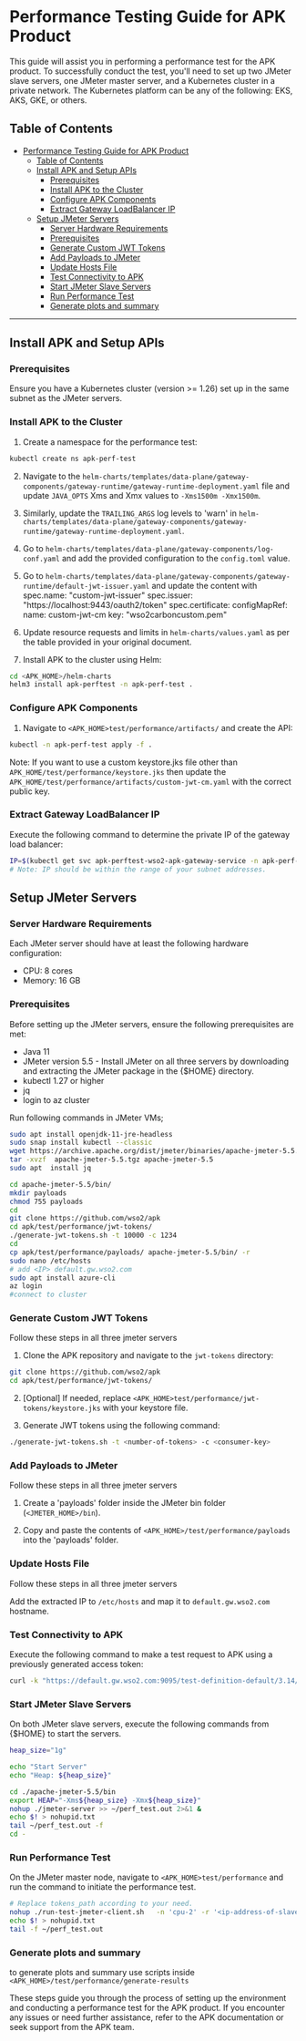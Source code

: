 # Performance Testing Guide for APK Product

This guide will assist you in performing a performance test for the APK product. To successfully conduct the test, you'll need to set up two JMeter slave servers, one JMeter master server, and a Kubernetes cluster in a private network. The Kubernetes platform can be any of the following: EKS, AKS, GKE, or others.

## Table of Contents

- [Performance Testing Guide for APK Product](#performance-testing-guide-for-apk-product)
  - [Table of Contents](#table-of-contents)
  - [Install APK and Setup APIs](#install-apk-and-setup-apis)
    - [Prerequisites](#prerequisites)
    - [Install APK to the Cluster](#install-apk-to-the-cluster)
    - [Configure APK Components](#configure-apk-components)
    - [Extract Gateway LoadBalancer IP](#extract-gateway-loadbalancer-ip)
  - [Setup JMeter Servers](#setup-jmeter-servers)
    - [Server Hardware Requirements](#server-hardware-requirements)
    - [Prerequisites](#prerequisites-1)
    - [Generate Custom JWT Tokens](#generate-custom-jwt-tokens)
    - [Add Payloads to JMeter](#add-payloads-to-jmeter)
    - [Update Hosts File](#update-hosts-file)
    - [Test Connectivity to APK](#test-connectivity-to-apk)
    - [Start JMeter Slave Servers](#start-jmeter-slave-servers)
    - [Run Performance Test](#run-performance-test)
    - [Generate plots and summary](#generate-plots-and-summary)

---

## Install APK and Setup APIs

### Prerequisites

Ensure you have a Kubernetes cluster (version >= 1.26) set up in the same subnet as the JMeter servers.

### Install APK to the Cluster

1. Create a namespace for the performance test:

```bash
kubectl create ns apk-perf-test
```

2. Navigate to the `helm-charts/templates/data-plane/gateway-components/gateway-runtime/gateway-runtime-deployment.yaml` file and update `JAVA_OPTS` Xms and Xmx values to `-Xms1500m -Xmx1500m`.

3. Similarly, update the `TRAILING_ARGS` log levels to 'warn' in `helm-charts/templates/data-plane/gateway-components/gateway-runtime/gateway-runtime-deployment.yaml`.

4. Go to `helm-charts/templates/data-plane/gateway-components/log-conf.yaml` and add the provided configuration to the `config.toml` value.
5. Go to `helm-charts/templates/data-plane/gateway-components/gateway-runtime/default-jwt-issuer.yaml` and update the content with 
    spec.name: "custom-jwt-issuer"
    spec.issuer: "https://localhost:9443/oauth2/token"
    spec.certificate:
      configMapRef:
        name: custom-jwt-cm
        key: "wso2carboncustom.pem"
  

6. Update resource requests and limits in `helm-charts/values.yaml` as per the table provided in your original document.

7. Install APK to the cluster using Helm:

```bash
cd <APK_HOME>/helm-charts
helm3 install apk-perftest -n apk-perf-test .
```

### Configure APK Components

1. Navigate to `<APK_HOME>test/performance/artifacts/` and create the API:

```bash
kubectl -n apk-perf-test apply -f .
```
Note: If you want to use a custom keystore.jks file other than `APK_HOME/test/performance/keystore.jks` then update the `APK_HOME/test/performance/artifacts/custom-jwt-cm.yaml` with the correct public key.

### Extract Gateway LoadBalancer IP

Execute the following command to determine the private IP of the gateway load balancer:

```bash
IP=$(kubectl get svc apk-perftest-wso2-apk-gateway-service -n apk-perf-test --output jsonpath='{.status.loadBalancer.ingress[0].ip}')
# Note: IP should be within the range of your subnet addresses.
```

## Setup JMeter Servers

### Server Hardware Requirements

Each JMeter server should have at least the following hardware configuration:

- CPU: 8 cores
- Memory: 16 GB

### Prerequisites

Before setting up the JMeter servers, ensure the following prerequisites are met:

- Java 11
- JMeter version 5.5 - Install JMeter on all three servers by downloading and extracting the JMeter package in the {$HOME} directory.
- kubectl 1.27 or higher
- jq
- login to az cluster

Run following commands in JMeter VMs;

```bash
sudo apt install openjdk-11-jre-headless
sudo snap install kubectl --classic
wget https://archive.apache.org/dist/jmeter/binaries/apache-jmeter-5.5.tgz
tar -xvzf  apache-jmeter-5.5.tgz apache-jmeter-5.5
sudo apt  install jq

cd apache-jmeter-5.5/bin/
mkdir payloads
chmod 755 payloads
cd 
git clone https://github.com/wso2/apk
cd apk/test/performance/jwt-tokens/
./generate-jwt-tokens.sh -t 10000 -c 1234 
cd 
cp apk/test/performance/payloads/ apache-jmeter-5.5/bin/ -r
sudo nano /etc/hosts
# add <IP> default.gw.wso2.com 
sudo apt install azure-cli
az login
#connect to cluster
```


### Generate Custom JWT Tokens

Follow these steps in all three jmeter servers

1. Clone the APK repository and navigate to the `jwt-tokens` directory:

```bash
git clone https://github.com/wso2/apk
cd apk/test/performance/jwt-tokens/
```

2. [Optional] If needed, replace `<APK_HOME>test/performance/jwt-tokens/keystore.jks` with your keystore file.

3. Generate JWT tokens using the following command:

```bash
./generate-jwt-tokens.sh -t <number-of-tokens> -c <consumer-key>
```

### Add Payloads to JMeter

Follow these steps in all three jmeter servers

1. Create a 'payloads' folder inside the JMeter bin folder (`<JMETER_HOME>/bin`).

2. Copy and paste the contents of `<APK_HOME>/test/performance/payloads` into the 'payloads' folder.

### Update Hosts File

Follow these steps in all three jmeter servers

Add the extracted IP to `/etc/hosts` and map it to `default.gw.wso2.com` hostname.

### Test Connectivity to APK

Execute the following command to make a test request to APK using a previously generated access token:

```bash
curl -k "https://default.gw.wso2.com:9095/test-definition-default/3.14/employee" --header "Authorization: bearer $access_token" -d "{"sds":"dsdsd"}" -X POST
```

### Start JMeter Slave Servers

On both JMeter slave servers, execute the following commands from {$HOME} to start the servers.

```sh
heap_size="1g"

echo "Start Server"
echo "Heap: ${heap_size}"

cd ./apache-jmeter-5.5/bin
export HEAP="-Xms${heap_size} -Xmx${heap_size}"
nohup ./jmeter-server >> ~/perf_test.out 2>&1 &
echo $! > nohupid.txt
tail ~/perf_test.out -f
cd -
```

### Run Performance Test

On the JMeter master node, navigate to `<APK_HOME>test/performance` and run the command to initiate the performance test.

```sh
# Replace tokens_path according to your need.
nohup ./run-test-jmeter-client.sh   -n 'cpu-2' -r '<ip-address-of-slave-1>,<ip-address-of-slave-2>' -d '1200' -t "${HOME}/apk/test/performance/jwt-tokens/target/jwt-tokens-10.csv" >> ~/perf_test.out  2>&1 &
echo $! > nohupid.txt
tail -f ~/perf_test.out
```

### Generate plots and summary

to generate plots and summary use scripts inside `<APK_HOME>/test/performance/generate-results` 

These steps guide you through the process of setting up the environment and conducting a performance test for the APK product. If you encounter any issues or need further assistance, refer to the APK documentation or seek support from the APK team.
